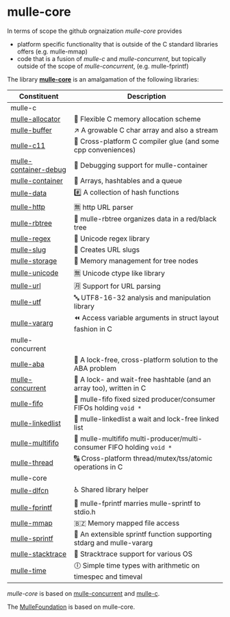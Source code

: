 # mulle-core

In terms of scope the github orgnaization *mulle-core* provides 

* platform specific functionality that is outside of the C standard libraries offers (e.g. mulle-mmap)
* code that is a fusion of *mulle-c* and *mulle-concurrent*, but topically outside of the scope of *mulle-concurrent*, (e.g. mulle-fprintf)

The library [**mulle-core**](https://github.com/mulle-core/mulle-core) is an amalgamation of the following libraries:

| Constituent                                  | Description
|----------------------------------------------|-----------------------
| mulle-c |
| [mulle-allocator](https://github.com/mulle-c/mulle-allocator) | 🔄 Flexible C memory allocation scheme
| [mulle-buffer](https://github.com/mulle-c/mulle-buffer) | ↗️ A growable C char array and also a stream
| [mulle-c11](https://github.com/mulle-c/mulle-c11) | 🔀 Cross-platform C compiler glue (and some cpp conveniences)
| [mulle-container-debug](https://github.com/mulle-c/mulle-container-debug) | 🛄 Debugging support for mulle-container
| [mulle-container](https://github.com/mulle-c/mulle-container) | 🛄 Arrays, hashtables and a queue
| [mulle-data](https://github.com/mulle-c/mulle-data) | #️⃣ A collection of hash functions
| [mulle-http](https://github.com/mulle-c/mulle-http) | 🈚 http URL parser
| [mulle-rbtree](https://github.com/mulle-c/mulle-rbtree) | 🍫 mulle-rbtree organizes data in a red/black tree
| [mulle-regex](https://github.com/mulle-c/mulle-regex) | 📣 Unicode regex library
| [mulle-slug](https://github.com/mulle-c/mulle-slug) | 🐌 Creates URL slugs
| [mulle-storage](https://github.com/mulle-c/mulle-storage) | 🛅 Memory management for tree nodes
| [mulle-unicode](https://github.com/mulle-c/mulle-unicode) | 🈚 Unicode ctype like library
| [mulle-url](https://github.com/mulle-c/mulle-url) | 🈷️ Support for URL parsing
| [mulle-utf](https://github.com/mulle-c/mulle-utf) | 🔤 UTF8-16-32 analysis and manipulation library
| [mulle-vararg](https://github.com/mulle-c/mulle-vararg) | ⏪ Access variable arguments in struct layout fashion in C
| mulle-concurrent |
| [mulle-aba](https://github.com/mulle-concurrent/mulle-aba) | 🚮 A lock-free, cross-platform solution to the ABA problem
| [mulle-concurrent](https://github.com/mulle-concurrent/mulle-concurrent) | 📶 A lock- and wait-free hashtable (and an array too), written in C
| [mulle-fifo](https://github.com/mulle-concurrent/mulle-fifo) | 🐍 mulle-fifo fixed sized producer/consumer FIFOs holding `void *`
| [mulle-linkedlist](https://github.com/mulle-concurrent/mulle-linkedlist) | 🔂 mulle-linkedlist a wait and lock-free linked list
| [mulle-multififo](https://github.com/mulle-concurrent/mulle-multififo) | 🐛 mulle-multififo multi-producer/multi-consumer FIFO holding `void *`
| [mulle-thread](https://github.com/mulle-concurrent/mulle-thread) | 🔠 Cross-platform thread/mutex/tss/atomic operations in C
| mulle-core |
| [mulle-dlfcn](https://github.com/mulle-core/mulle-dlfcn) | ♿️ Shared library helper
| [mulle-fprintf](https://github.com/mulle-core/mulle-fprintf) | 🔢 mulle-fprintf marries mulle-sprintf to stdio.h
| [mulle-mmap](https://github.com/mulle-core/mulle-mmap) | 🇧🇿 Memory mapped file access
| [mulle-sprintf](https://github.com/mulle-core/mulle-sprintf) | 🔢 An extensible sprintf function supporting stdarg and mulle-vararg
| [mulle-stacktrace](https://github.com/mulle-core/mulle-stacktrace) | 👣 Stracktrace support for various OS
| [mulle-time](https://github.com/mulle-core/mulle-time) | 🕕 Simple time types with arithmetic on timespec and timeval


*mulle-core* is based on [mulle-concurrent](//github.com/mulle-concurrent) and 
[mulle-c](//github.com/mulle-c). 

The [MulleFoundation](https://MulleFoundation.github.io) is based on mulle-core.
